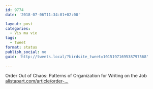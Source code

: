 ```yaml
---
id: 9774
date: '2018-07-06T11:34:01+02:00'

layout: post
categories:
  - Vis ma vie
tags:
  - tweet
format: status
publish_social: no
guid: 'http://tweets.local/?birdsite_tweet=1015197169538797568'

---
```


Order Out of Chaos: Patterns of Organization for Writing on the Job [alistapart.com/article/order-…](http://alistapart.com/article/order-out-of-chaos-patterns-of-organization-for-writing-on-the-job)